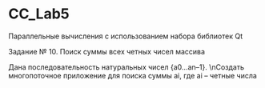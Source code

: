 # CC_Lab5

Параллельные вычисления с использованием набора библиотек Qt 

Задание № 10. Поиск суммы всех четных чисел массива

Дана последовательность натуральных чисел {a0…an–1}. \nСоздать многопоточное приложение для поиска суммы ai, где ai – четные числа
